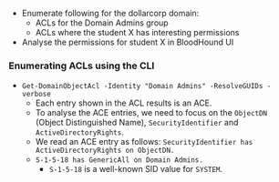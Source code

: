 - Enumerate following for the dollarcorp domain:
	- ACLs for the Domain Admins group
	- ACLs where the student X has interesting permissions
- Analyse the permissions for student X in BloodHound UI

### Enumerating ACLs using the CLI
- `Get-DomainObjectAcl -Identity "Domain Admins" -ResolveGUIDs -verbose`
	- Each entry shown in the ACL results is an ACE.
	- To analyse the ACE entries, we need to focus on the `ObjectDN` (Object Distinguished Name), `SecurityIdentifier` and `ActiveDirectoryRights`.
	- We read an ACE entry as follows: `SecurityIdentifier has ActiveDirectoryRights on ObjectDN.`
	- `S-1-5-18 has GenericAll on Domain Admins.`
		- `S-1-5-18` is a well-known SID value for `SYSTEM`.